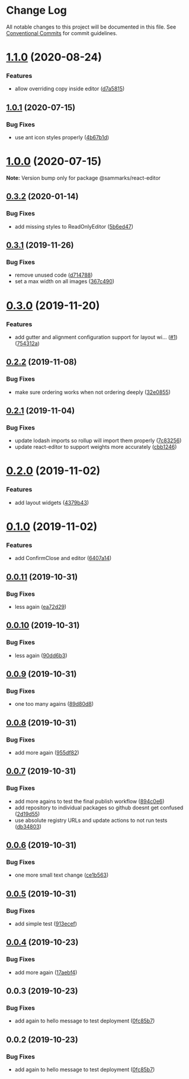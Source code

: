 # Change Log

All notable changes to this project will be documented in this file.
See [Conventional Commits](https://conventionalcommits.org) for commit guidelines.

# [1.1.0](https://github.com/sammarks/react/compare/@sammarks/react-editor@1.0.1...@sammarks/react-editor@1.1.0) (2020-08-24)


### Features

* allow overriding copy inside editor ([d7a5815](https://github.com/sammarks/react/commit/d7a5815ed87845e0b5fe394c001fd501b1f558e4))





## [1.0.1](https://github.com/sammarks/react/compare/@sammarks/react-editor@1.0.0...@sammarks/react-editor@1.0.1) (2020-07-15)


### Bug Fixes

* use ant icon styles properly ([4b67b1d](https://github.com/sammarks/react/commit/4b67b1db248cd435956a03ed06157b0178160ee2))





# [1.0.0](https://github.com/sammarks/react/compare/@sammarks/react-editor@0.3.2...@sammarks/react-editor@1.0.0) (2020-07-15)

**Note:** Version bump only for package @sammarks/react-editor





## [0.3.2](https://github.com/sammarks/react/compare/@sammarks/react-editor@0.3.1...@sammarks/react-editor@0.3.2) (2020-01-14)


### Bug Fixes

* add missing styles to ReadOnlyEditor ([5b6ed47](https://github.com/sammarks/react/commit/5b6ed47970ecb8dc593414a3a1493bace5a232ae))





## [0.3.1](https://github.com/sammarks/react/compare/@sammarks/react-editor@0.3.0...@sammarks/react-editor@0.3.1) (2019-11-26)


### Bug Fixes

* remove unused code ([d714788](https://github.com/sammarks/react/commit/d7147884a27b33925bc0d91a64e0d43c9377f741))
* set a max width on all images ([367c490](https://github.com/sammarks/react/commit/367c490b0e1ff9160dcf8312d20b51dc03a4a49c))





# [0.3.0](https://github.com/sammarks/react/compare/@sammarks/react-editor@0.2.2...@sammarks/react-editor@0.3.0) (2019-11-20)


### Features

* add gutter and alignment configuration support for layout wi… ([#1](https://github.com/sammarks/react/issues/1)) ([754312a](https://github.com/sammarks/react/commit/754312aa7c869fcd5f9ce13e628975328be598fd))





## [0.2.2](https://github.com/sammarks/react/compare/@sammarks/react-editor@0.2.1...@sammarks/react-editor@0.2.2) (2019-11-08)


### Bug Fixes

* make sure ordering works when not ordering deeply ([32e0855](https://github.com/sammarks/react/commit/32e085506670f28d17d7b7a48eb096cce313421b))





## [0.2.1](https://github.com/sammarks/react/compare/@sammarks/react-editor@0.2.0...@sammarks/react-editor@0.2.1) (2019-11-04)


### Bug Fixes

* update lodash imports so rollup will import them properly ([7c83256](https://github.com/sammarks/react/commit/7c832562c3a57962feeb9b07c0886539f83c36d4))
* update react-editor to support weights more accurately ([cbb1246](https://github.com/sammarks/react/commit/cbb1246f2f866027a8d0a59566c093dc9cce7abd))





# [0.2.0](https://github.com/sammarks/react/compare/@sammarks/react-editor@0.1.0...@sammarks/react-editor@0.2.0) (2019-11-02)


### Features

* add layout widgets ([4379b43](https://github.com/sammarks/react/commit/4379b4314a54770fd81e79b9ec9ef9b4a01e7345))





# [0.1.0](https://github.com/sammarks/react/compare/@sammarks/react-editor@0.0.11...@sammarks/react-editor@0.1.0) (2019-11-02)


### Features

* add ConfirmClose and editor ([6407a14](https://github.com/sammarks/react/commit/6407a145e2ac9dbb753886015adace4f9386ce00))





## [0.0.11](https://github.com/sammarks/react/compare/@sammarks/react-editor@0.0.10...@sammarks/react-editor@0.0.11) (2019-10-31)


### Bug Fixes

* less again ([ea72d29](https://github.com/sammarks/react/commit/ea72d2939be20b2d111427e530809d2d8706b1d9))





## [0.0.10](https://github.com/sammarks/react/compare/@sammarks/react-editor@0.0.9...@sammarks/react-editor@0.0.10) (2019-10-31)


### Bug Fixes

* less again ([90dd6b3](https://github.com/sammarks/react/commit/90dd6b382516ded6b2fee28b5019c8c8dca989ac))





## [0.0.9](https://github.com/sammarks/react/compare/@sammarks/react-editor@0.0.8...@sammarks/react-editor@0.0.9) (2019-10-31)


### Bug Fixes

* one too many agains ([89d80d8](https://github.com/sammarks/react/commit/89d80d84ddab7d913b2fb3fb06b28bc90c3014ba))





## [0.0.8](https://github.com/sammarks/react/compare/@sammarks/react-editor@0.0.7...@sammarks/react-editor@0.0.8) (2019-10-31)


### Bug Fixes

* add more again ([955df82](https://github.com/sammarks/react/commit/955df82d8ef562de8a6fdcc3ddf6df4cdb0ed0a9))





## [0.0.7](https://github.com/sammarks/react/compare/@sammarks/react-editor@0.0.6...@sammarks/react-editor@0.0.7) (2019-10-31)


### Bug Fixes

* add more agains to test the final publish workflow ([894c0e6](https://github.com/sammarks/react/commit/894c0e667a17dd913ab1fb479fc179b4bdaaa8cd))
* add repository to individual packages so github doesnt get confused ([2d19d55](https://github.com/sammarks/react/commit/2d19d554f4e0fdd56505594a8b0428c9bda44f5b))
* use absolute registry URLs and update actions to not run tests ([db34803](https://github.com/sammarks/react/commit/db34803deb4f9d642d8afcdba3cbdff1a61612c0))





## [0.0.6](https://github.com/sammarks/react/compare/@sammarks/react-editor@0.0.5...@sammarks/react-editor@0.0.6) (2019-10-31)


### Bug Fixes

* one more small text change ([ce1b563](https://github.com/sammarks/react/commit/ce1b5630f34dab922721dd24cc48aa8fd819b564))





## [0.0.5](https://github.com/sammarks/react/compare/@sammarks/react-editor@0.0.4...@sammarks/react-editor@0.0.5) (2019-10-31)


### Bug Fixes

* add simple test ([913ecef](https://github.com/sammarks/react/commit/913ecefc638f5f7a8617b1f826aa9bbe6139c806))





## [0.0.4](https://github.com/sammarks/react/compare/@sammarks/react-editor@0.0.3...@sammarks/react-editor@0.0.4) (2019-10-23)


### Bug Fixes

* add more again ([17aebf4](https://github.com/sammarks/react/commit/17aebf44b35e434a01ed1a4c00b29ffe342896e5))





## 0.0.3 (2019-10-23)


### Bug Fixes

* add again to hello message to test deployment ([0fc85b7](https://github.com/sammarks/react/commit/0fc85b7eb1f4e931f6dd5b4313c91452fe1812f1))





## 0.0.2 (2019-10-23)


### Bug Fixes

* add again to hello message to test deployment ([0fc85b7](https://github.com/sammarks/react/commit/0fc85b7eb1f4e931f6dd5b4313c91452fe1812f1))
